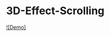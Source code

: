 # 3D-Effect-Scrolling


[![Demo]](https://drive.google.com/file/d/1TDgSYTOLkf8K_f_Ww6AaHU6WUQokGYRW/view?usp=sharing)
